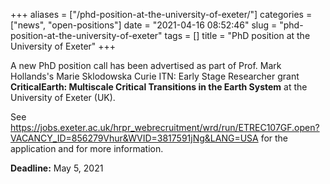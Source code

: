 +++
aliases = ["/phd-position-at-the-university-of-exeter/"]
categories = ["news", "open-positions"]
date = "2021-04-16 08:52:46"
slug = "phd-position-at-the-university-of-exeter"
tags = []
title = "PhD position at the University of Exeter"
+++

A new PhD position call has been advertised as part of Prof. Mark
Hollands's Marie Sklodowska Curie ITN: Early Stage Researcher grant
**CriticalEarth: Multiscale Critical Transitions in the Earth System**
at the University of Exeter (UK).

See
<https://jobs.exeter.ac.uk/hrpr_webrecruitment/wrd/run/ETREC107GF.open?VACANCY_ID=856279Vhur&WVID=3817591jNg&LANG=USA>
for the application and for more information.

**Deadline:** May 5, 2021
